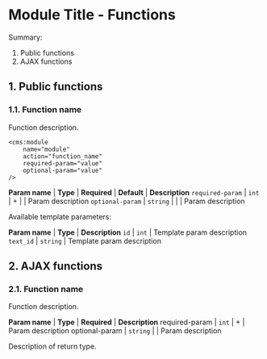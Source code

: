 # Module Title - Functions

Summary:

1. Public functions
2. AJAX functions

## 1. Public functions

### 1.1. Function name

Function description.

	<cms:module
		name="module"
		action="function_name"
		required-param="value"
		optional-param="value"
	/>

**Param name**   | **Type** | **Required** | **Default** | **Description**
`required-param` | `int`    | +            |             | Param description
`optional-param` | `string` |              |             | Param description


Available template parameters:

**Param name** | **Type** | **Description**
`id`           | `int`    | Template param description
`text_id`      | `string` | Template param description


## 2. AJAX functions

### 2.1. Function name

Function description.

**Param name** | **Type** | **Required** | **Description**
required-param | `int`    | +            | Param description
optional-param | `string` |              | Param description

Description of return type.


